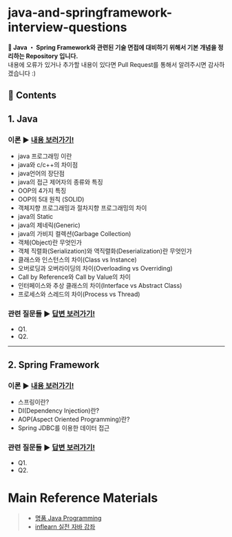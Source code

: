 # java-and-springframework-interview-questions
**:seedling: Java ・ Spring Framework와 관련된 기술 면접에 대비하기 위해서 기본 개념을 정리하는 Repository 입니다.**
<br> 내용에 오류가 있거나 추가할 내용이 있다면 Pull Request를 통해서 알려주시면 감사하겠습니다 :)


## :book: Contents

## 1. Java
### 이론 :arrow_forward: [내용 보러가기!](/java/contents.md)
* java 프로그래밍 이란
* java와 c/c++의 차이점
* java언어의 장단점
* java의 접근 제어자의 종류와 특징
* OOP의 4가지 특징
* OOP의 5대 원칙 (SOLID)
* 객체지향 프로그래밍과 절차지향 프로그래밍의 차이
* java의 Static
* java의 제네릭(Generic)
* java의 가비지 컬렉션(Garbage Collection)
* 객체(Object)란 무엇인가
* 객체 직렬화(Serialization)와 역직렬화(Deserialization)란 무엇인가
* 클래스와 인스턴스의 차이(Class vs Instance)
* 오버로딩과 오버라이딩의 차이(Overloading vs Overriding)
* Call by Reference와 Call by Value의 차이
* 인터페이스와 추상 클래스의 차이(Interface vs Abstract Class)
* 프로세스와 스레드의 차이(Process vs Thread)

<!-- ## 세션과 쿠키의 차이(Session vs Cookie) -->

<!-- ## 동기화 객체의 종류
* 뮤텍스와 세마포어의 차이 -->

<!-- ## 동기화와 비동기화의 차이(Syncronous vs Asyncronous) -->

### 관련 질문들 :arrow_forward: [답변 보러가기!](/java/answer.md)
* Q1.
* Q2.

---

## 2. Spring Framework
### 이론 :arrow_forward: [내용 보러가기!](/spring-framework/contents.md)
* 스프링이란?
* DI(Dependency Injection)란?
* AOP(Aspect Oriented Programming)란?
* Spring JDBC를 이용한 데이터 접근

### 관련 질문들 :arrow_forward: [답변 보러가기!](/spring-framework/answer.md)
* Q1.
* Q2.



# Main Reference Materials
> - [명품 Java Programming](https://www.booksr.co.kr/html/book/book.asp?seq=696811)
> - [inflearn 실전 자바 강좌](https://www.inflearn.com/course/%EC%8B%A4%EC%A0%84-%EC%9E%90%EB%B0%94-%EA%B0%95%EC%A2%8C/)
